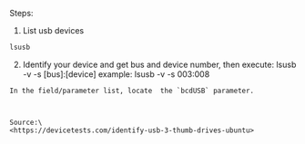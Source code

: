 Steps:
1. List usb devices
```bash
lsusb
```
2. Identify your device and get bus and device number, then execute:
lsusb -v -s [bus]:[device]
example:
lsusb -v -s 003:008
```
In the field/parameter list, locate  the `bcdUSB` parameter.



Source:\
<https://devicetests.com/identify-usb-3-thumb-drives-ubuntu>
